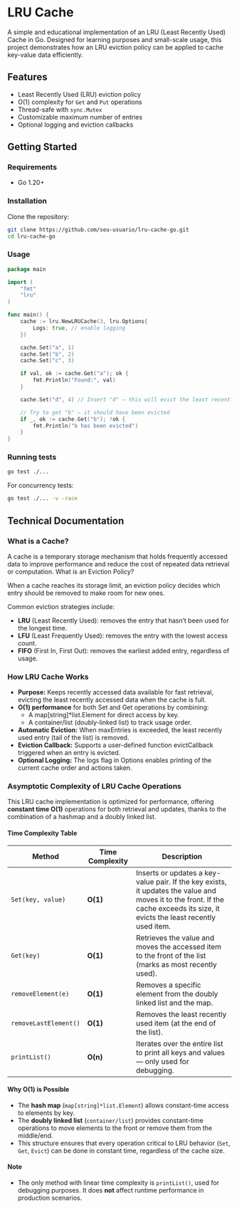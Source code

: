 # LRU Cache

A simple and educational implementation of an LRU (Least Recently Used) Cache in Go. Designed for learning purposes and small-scale usage, this project demonstrates how an LRU eviction policy can be applied to cache key-value data efficiently.

## Features

- Least Recently Used (LRU) eviction policy
- O(1) complexity for `Get` and `Put` operations
- Thread-safe with `sync.Mutex`
- Customizable maximum number of entries
- Optional logging and eviction callbacks

## Getting Started

### Requirements

- Go 1.20+

### Installation

Clone the repository:

```bash
git clone https://github.com/seu-usuario/lru-cache-go.git
cd lru-cache-go
```

### Usage

```go
package main

import (
	"fmt"
	"lru"
)

func main() {
	cache := lru.NewLRUCache(3, lru.Options{
		Logs: true, // enable logging
	})

	cache.Set("a", 1)
	cache.Set("b", 2)
	cache.Set("c", 3)

	if val, ok := cache.Get("a"); ok {
		fmt.Println("Found:", val)
	}

	cache.Set("d", 4) // Insert "d" — this will evict the least recently used key, which is "b"

	// Try to get "b" — it should have been evicted
	if _, ok := cache.Get("b"); !ok {
		fmt.Println("b has been evicted")
	}
}
```

### Running tests

```bash
go test ./...
```

For concurrency tests:

```bash
go test ./... -v -race
```

## Technical Documentation

### What is a Cache?

A cache is a temporary storage mechanism that holds frequently accessed data to improve performance and reduce the cost of repeated data retrieval or computation.
What is an Eviction Policy?

When a cache reaches its storage limit, an eviction policy decides which entry should be removed to make room for new ones.

Common eviction strategies include:
- **LRU** (Least Recently Used): removes the entry that hasn’t been used for the longest time.
- **LFU** (Least Frequently Used): removes the entry with the lowest access count.
- **FIFO** (First In, First Out): removes the earliest added entry, regardless of usage.

### How LRU Cache Works

- **Purpose:** Keeps recently accessed data available for fast retrieval, evicting the least recently accessed data when the cache is full.
- **O(1) performance** for both Set and Get operations by combining:
  - A map[string]*list.Element for direct access by key.
  - A container/list (doubly-linked list) to track usage order.
- **Automatic Eviction:** When maxEntries is exceeded, the least recently used entry (tail of the list) is removed.
- **Eviction Callback:** Supports a user-defined function evictCallback triggered when an entry is evicted.
- **Optional Logging:** The logs flag in Options enables printing of the current cache order and actions taken.

### Asymptotic Complexity of LRU Cache Operations

This LRU cache implementation is optimized for performance, offering **constant time O(1)** operations for both retrieval and updates, thanks to the combination of a hashmap and a doubly linked list.

#### Time Complexity Table

| Method              | Time Complexity | Description |
|---------------------|------------------|-------------|
| `Set(key, value)`   | **O(1)**         | Inserts or updates a key-value pair. If the key exists, it updates the value and moves it to the front. If the cache exceeds its size, it evicts the least recently used item. |
| `Get(key)`          | **O(1)**         | Retrieves the value and moves the accessed item to the front of the list (marks as most recently used). |
| `removeElement(e)`  | **O(1)**         | Removes a specific element from the doubly linked list and the map. |
| `removeLastElement()`| **O(1)**        | Removes the least recently used item (at the end of the list). |
| `printList()`       | **O(n)**         | Iterates over the entire list to print all keys and values — only used for debugging. |

#### Why O(1) is Possible

- The **hash map** (`map[string]*list.Element`) allows constant-time access to elements by key.
- The **doubly linked list** (`container/list`) provides constant-time operations to move elements to the front or remove them from the middle/end.
- This structure ensures that every operation critical to LRU behavior (`Set`, `Get`, `Evict`) can be done in constant time, regardless of the cache size.

#### Note

- The only method with linear time complexity is `printList()`, used for debugging purposes. It does **not** affect runtime performance in production scenarios.
